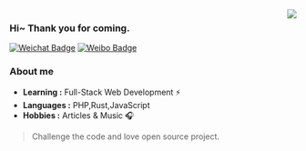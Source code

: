 <img align="right" src="https://github-readme-stats.vercel.app/api?username=NiZerin&show_icons=true&icon_color=805AD5&text_color=718096&bg_color=ffffff&hide_title=true" />

### Hi~ Thank you for coming.

[![Weichat Badge](https://img.shields.io/badge/-nizerin98-58CC02?style=flat-square&logo=wechat&logoColor=white&link=https://twitter.com/ningzelin)](https://cdn.iacblog.com/wx/%E5%BE%AE%E4%BF%A1%E5%9B%BE%E7%89%87_20201217172526-300x300.jpg)
[![Weibo Badge](https://img.shields.io/badge/-NiZerin-FFCC22?style=flat-square&logo=sina-weibo&logoColor=white&link=https://weibo.com/274722003)](https://weibo.com/274722003)


### About me

-  **Learning :** Full-Stack Web Development :zap:
-  **Languages :** PHP,Rust,JavaScript
-  **Hobbies :** Articles & Music :headphones:

> Challenge the code and love open source project.
